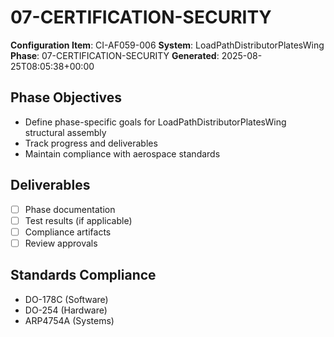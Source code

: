 # 07-CERTIFICATION-SECURITY

**Configuration Item**: CI-AF059-006
**System**: LoadPathDistributorPlatesWing
**Phase**: 07-CERTIFICATION-SECURITY
**Generated**: 2025-08-25T08:05:38+00:00

## Phase Objectives
- Define phase-specific goals for LoadPathDistributorPlatesWing structural assembly
- Track progress and deliverables
- Maintain compliance with aerospace standards

## Deliverables
- [ ] Phase documentation
- [ ] Test results (if applicable)
- [ ] Compliance artifacts
- [ ] Review approvals

## Standards Compliance
- DO-178C (Software)
- DO-254 (Hardware)
- ARP4754A (Systems)

